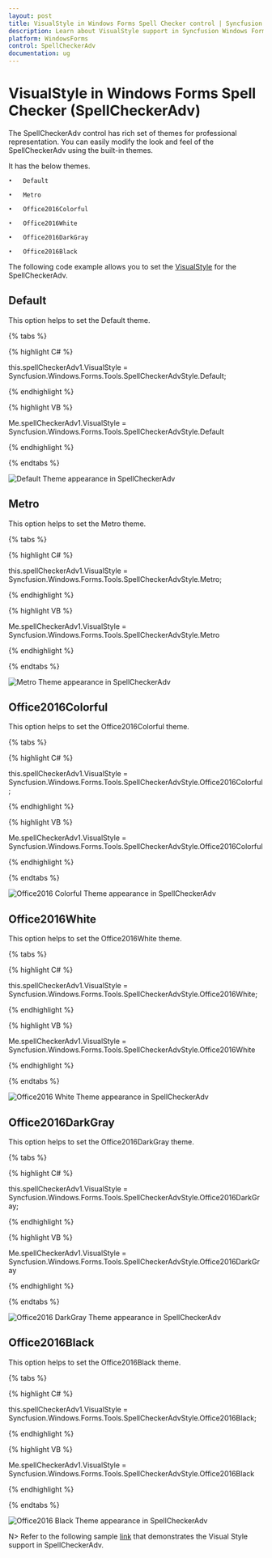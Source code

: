 ```yaml
---
layout: post
title: VisualStyle in Windows Forms Spell Checker control | Syncfusion
description: Learn about VisualStyle support in Syncfusion Windows Forms Spell Checker (SpellCheckerAdv) control and more details.
platform: WindowsForms
control: SpellCheckerAdv
documentation: ug
---
```


# VisualStyle in Windows Forms Spell Checker (SpellCheckerAdv)

The SpellCheckerAdv control has rich set of themes for professional representation. You can easily modify the look and feel of the SpellCheckerAdv using the built-in themes.

It has the below themes.

    •	Default

    •	Metro

    •	Office2016Colorful

    •	Office2016White

    •	Office2016DarkGray

    •	Office2016Black

The following code example allows you to set the [VisualStyle](https://help.syncfusion.com/cr/windowsforms/Syncfusion.Windows.Forms.Tools.SpellCheckerAdv.html#Syncfusion_Windows_Forms_Tools_SpellCheckerAdv_VisualStyle) for the SpellCheckerAdv.

## Default

This option helps to set the Default theme.

{% tabs %}

{% highlight C# %}

this.spellCheckerAdv1.VisualStyle = Syncfusion.Windows.Forms.Tools.SpellCheckerAdvStyle.Default;

{% endhighlight %}


{% highlight VB %}

Me.spellCheckerAdv1.VisualStyle = Syncfusion.Windows.Forms.Tools.SpellCheckerAdvStyle.Default

{% endhighlight %}

{% endtabs %}

![Default Theme appearance in SpellCheckerAdv](VisualStyle_images/VisualStyle_img1.png)

## Metro

This option helps to set the Metro theme.

{% tabs %}

{% highlight C# %}

this.spellCheckerAdv1.VisualStyle = Syncfusion.Windows.Forms.Tools.SpellCheckerAdvStyle.Metro;

{% endhighlight %}


{% highlight VB %}

Me.spellCheckerAdv1.VisualStyle = Syncfusion.Windows.Forms.Tools.SpellCheckerAdvStyle.Metro

{% endhighlight %}

{% endtabs %}

![Metro Theme appearance in SpellCheckerAdv](VisualStyle_images/VisualStyle_img2.png)

## Office2016Colorful

This option helps to set the Office2016Colorful theme.

{% tabs %}

{% highlight C# %}

this.spellCheckerAdv1.VisualStyle = Syncfusion.Windows.Forms.Tools.SpellCheckerAdvStyle.Office2016Colorful;

{% endhighlight %}


{% highlight VB %}

Me.spellCheckerAdv1.VisualStyle = Syncfusion.Windows.Forms.Tools.SpellCheckerAdvStyle.Office2016Colorful

{% endhighlight %}

{% endtabs %}

![Office2016 Colorful Theme appearance in SpellCheckerAdv](VisualStyle_images/VisualStyle_img3.png)

## Office2016White

This option helps to set the Office2016White theme.

{% tabs %}

{% highlight C# %}

this.spellCheckerAdv1.VisualStyle = Syncfusion.Windows.Forms.Tools.SpellCheckerAdvStyle.Office2016White;

{% endhighlight %}


{% highlight VB %}

Me.spellCheckerAdv1.VisualStyle = Syncfusion.Windows.Forms.Tools.SpellCheckerAdvStyle.Office2016White

{% endhighlight %}

{% endtabs %}

![Office2016 White Theme appearance in SpellCheckerAdv](VisualStyle_images/VisualStyle_img4.png)

## Office2016DarkGray

This option helps to set the Office2016DarkGray theme.

{% tabs %}

{% highlight C# %}

this.spellCheckerAdv1.VisualStyle = Syncfusion.Windows.Forms.Tools.SpellCheckerAdvStyle.Office2016DarkGray;

{% endhighlight %}


{% highlight VB %}

Me.spellCheckerAdv1.VisualStyle = Syncfusion.Windows.Forms.Tools.SpellCheckerAdvStyle.Office2016DarkGray

{% endhighlight %}

{% endtabs %}

![Office2016 DarkGray Theme appearance in SpellCheckerAdv](VisualStyle_images/VisualStyle_img5.png)

## Office2016Black

This option helps to set the Office2016Black theme.

{% tabs %}

{% highlight C# %}

this.spellCheckerAdv1.VisualStyle = Syncfusion.Windows.Forms.Tools.SpellCheckerAdvStyle.Office2016Black;

{% endhighlight %}


{% highlight VB %}

Me.spellCheckerAdv1.VisualStyle = Syncfusion.Windows.Forms.Tools.SpellCheckerAdvStyle.Office2016Black

{% endhighlight %}

{% endtabs %}

![Office2016 Black Theme appearance in SpellCheckerAdv](VisualStyle_images/VisualStyle_img6.png)


N> Refer to the following sample [link](http://www.syncfusion.com/downloads/support/directtrac/general/ze/SpellCheckerAdv_Demo-2092294700.zip) that demonstrates the Visual Style support in SpellCheckerAdv.

